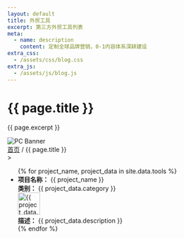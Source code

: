 ```yaml
---
layout: default
title: 外贸工具
excerpt: 第三方外贸工具列表
meta:
  - name: description
    content: 定制全球品牌营销，0-1内容体系深耕建设
extra_css:
  - /assets/css/blog.css
extra_js:
  - /assets/js/blog.js
---
```


<div class="content-banner">
  <div class="content-banner-text">
    <h1>{{ page.title }}</h1>
    <p>{{ page.excerpt }}</p>
  </div>
  <img src="{{ '/assets/images/social-media.jpg' | relative_url }}" alt="PC Banner" class="pc-banner">
</div>

<main class="blog-content">
  <div class="filter-container">
    <div class="breadcrumb">
      <a href="/">首页</a> /
      {{ page.title }}
    </div>
  </div>
>

<ul>
  {% for project_name, project_data in site.data.tools %}
    <li>
      <strong>项目名称：</strong> {{ project_name }}<br>
      <strong>类别：</strong> {{ project_data.category }}<br>
      <img src="{{ project_data.icon }}" alt="{{ project_data.category }} 图标" width="50" height="50"><br>
      <strong>描述：</strong> {{ project_data.description }}
    </li>
  {% endfor %}
</ul>
  
  <div id="pagination"></div>
</main>
